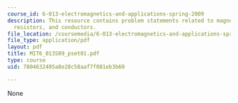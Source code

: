 ```yaml
---
course_id: 6-013-electromagnetics-and-applications-spring-2009
description: This resource contains problem statements related to magnetic fields,
  resistors, and conductors.
file_location: /coursemedia/6-013-electromagnetics-and-applications-spring-2009/7804632495a8e28c58aaf7f081eb3b60_MIT6_013S09_pset01.pdf
file_type: application/pdf
layout: pdf
title: MIT6_013S09_pset01.pdf
type: course
uid: 7804632495a8e28c58aaf7f081eb3b60

---
```

None